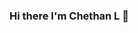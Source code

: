 ### Hi there I'm Chethan L  👋

<!--
**chethan-desig/chethan-desig** is a ✨ _special_ ✨ repository because its `README.md` (this file) appears on your GitHub profile.

Here are some ideas to get you started:

- 🔭 I’m currently working on ... Intern at DCT Academy
- 🌱 I’m currently learning ... React, Redux, Node
- 💬 Ask me about ... Javascript, React, Node
- 📫 How to reach me: ...7026401173
-->
